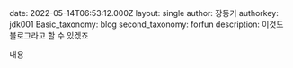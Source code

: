 date: 2022-05-14T06:53:12.000Z
layout: single
author: 장동기
authorkey: jdk001
Basic_taxonomy: blog
second_taxonomy: forfun
description: 이것도 블로그라고 할 수 있겠죠

내용